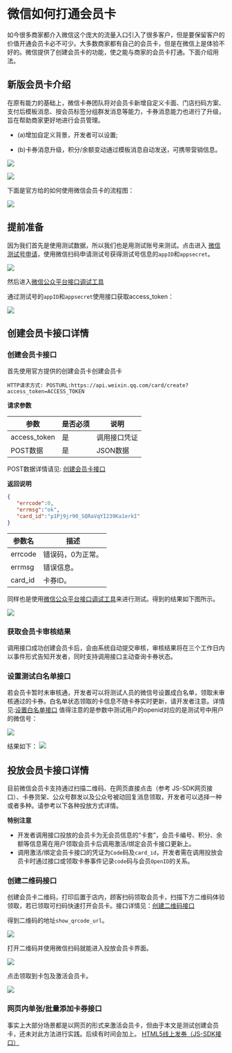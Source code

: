 # 微信如何打通会员卡

如今很多商家都介入微信这个庞大的流量入口引入了很多客户，但是要保留客户的价值开通会员卡必不可少。大多数商家都有自己的会员卡，但是在微信上是体验不好的。微信提供了创建会员卡的功能，使之能与商家的会员卡打通。下面介绍用法。

## 新版会员卡介绍

在原有能力的基础上，微信卡券团队将对会员卡新增自定义卡面、门店扫码方案、支付后模板消息、按会员标签分组群发消息等能力，卡券消息能力也进行了升级，旨在帮助商家更好地进行会员管理。

- (a)增加自定义背景，开发者可以设置;

- (b)卡券消息升级，积分/余额变动通过模板消息自动发送，可携带营销信息。

![](/my-blog/wechat/1.jpg)

![](/my-blog/wechat/2.jpg)

下面是官方给的如何使用微信会员卡的流程图：

![](/my-blog/wechat/3.png)

## 提前准备

因为我们首先是使用测试数据，所以我们也是用测试账号来测试。点击进入
[微信测试号申请](http://mp.weixin.qq.com/debug/cgi-bin/sandbox?t=sandbox/login)，使用微信扫码申请测试号获得测试号信息的`appID`和`appsecret`。

![](/my-blog/wechat/4.jpg)

然后进入[微信公众平台接口调试工具](https://mp.weixin.qq.com/debug)

通过测试号的`appID`和`appsecret`使用接口获取access_token：

![](/my-blog/wechat/5.jpg)

## 创建会员卡接口详情

### 创建会员卡接口

首先使用官方提供的创建会员卡创建会员卡

```post
HTTP请求方式: POSTURL:https://api.weixin.qq.com/card/create?access_token=ACCESS_TOKEN
```

**请求参数**

|参数|是否必须|说明|
|-|-|-|
|access_token|是|调用接口凭证|
|POST数据|是|JSON数据|

POST数据详情请见: [创建会员卡接口](https://mp.weixin.qq.com/wiki?t=resource/res_main&id=mp1451025283)

**返回说明**

```json
{
   "errcode":0,
   "errmsg":"ok",
   "card_id":"p1Pj9jr90_SQRaVqYI239Ka1erkI"
}
```

|参数名|描述|
|-|-|
|errcode|错误码，0为正常。|
|errmsg|错误信息。|
|card_id|卡券ID。|

同样也是使用[微信公众平台接口调试工具](https://mp.weixin.qq.com/debug)来进行测试。得到的结果如下图所示。

![](/my-blog/wechat/6.jpg)

### 获取会员卡审核结果

调用接口成功创建会员卡后，会由系统自动提交审核，审核结果将在三个工作日内以事件形式告知开发者，同时支持调用接口主动查询卡券状态。

### 设置测试白名单接口

若会员卡暂时未审核通，开发者可以将测试人员的微信号设置成白名单，领取未审核通过的卡券。白名单状态领取的卡信息不随卡券实时更新，请开发者注意。详情见:[设置白名单接口](https://mp.weixin.qq.com/wiki?t=resource/res_main&id=mp1451025062&anchor=6)
值得注意的是参数中测试用户的openid对应的是测试号中用户的微信号：

![](/my-blog/wechat/7.jpg)

结果如下：
![](/my-blog/wechat/8.jpg)

## 投放会员卡接口详情
目前微信会员卡支持通过扫描二维码、在网页直接点击（参考
JS-SDK网页接口）、卡券货架、公众号群发以及公众号被动回复消息领取，开发者可以选择一种或者多种。请参考以下各种投放方式详情。

**特别注意**

- 开发者调用接口投放的会员卡为无会员信息的“卡套”，会员卡编号、积分、余额等信息需在用户领取会员卡后调用激活/绑定会员卡接口更新上。
- 调用激活/绑定会员卡接口的凭证为`Code`码及`card_id`，开发者需在调用投放会员卡时通过接口或领取卡券事件记录`code`码与会员`OpenID`的关系。

### 创建二维码接口

创建会员卡二维码，打印后置于店内，顾客扫码领取会员卡，扫描下方二维码体验领取，若已领取可扫码快速打开会员卡。接口详情见：[创建二维码接口](https://mp.weixin.qq.com/wiki?t=resource/res_main&id=mp1451025062)

得到二维码的地址`show_qrcode_url`。

![](/my-blog/wechat/9.jpg)

打开二维码并使用微信扫码就能进入投放会员卡界面。

![](/my-blog/wechat/10.jpg)

点击领取到卡包及激活会员卡。

![](/my-blog/wechat/11.jpg)

### 网页内单张/批量添加卡券接口

事实上大部分场景都是以网页的形式来激活会员卡，但由于本文是测试创建会员卡，还未对此方法进行实践。后续有时间会加上。
[HTML5线上发券（JS-SDK接口）](https://mp.weixin.qq.com/wiki?t=resource/res_main&id=mp1451025062)